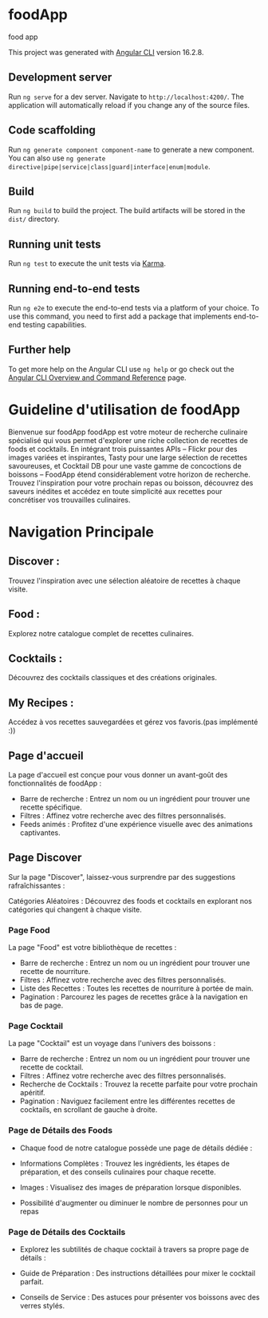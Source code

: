 # foodApp
food app

This project was generated with [Angular CLI](https://github.com/angular/angular-cli) version 16.2.8.

## Development server

Run `ng serve` for a dev server. Navigate to `http://localhost:4200/`. The application will automatically reload if you change any of the source files.

## Code scaffolding

Run `ng generate component component-name` to generate a new component. You can also use `ng generate directive|pipe|service|class|guard|interface|enum|module`.

## Build

Run `ng build` to build the project. The build artifacts will be stored in the `dist/` directory.

## Running unit tests

Run `ng test` to execute the unit tests via [Karma](https://karma-runner.github.io).

## Running end-to-end tests

Run `ng e2e` to execute the end-to-end tests via a platform of your choice. To use this command, you need to first add a package that implements end-to-end testing capabilities.

## Further help

To get more help on the Angular CLI use `ng help` or go check out the [Angular CLI Overview and Command Reference](https://angular.io/cli) page.

# Guideline d'utilisation de foodApp
Bienvenue sur foodApp
foodApp est votre moteur de recherche culinaire spécialisé qui vous permet d'explorer une riche collection de recettes de foods et cocktails. En intégrant trois puissantes APIs – Flickr pour des images variées et inspirantes, Tasty pour une large sélection de recettes savoureuses, et Cocktail DB pour une vaste gamme de concoctions de boissons – FoodApp étend considérablement votre horizon de recherche. Trouvez l'inspiration pour votre prochain repas ou boisson, découvrez des saveurs inédites et accédez en toute simplicité aux recettes pour concrétiser vos trouvailles culinaires.

# Navigation Principale
## Discover : 
Trouvez l'inspiration avec une sélection aléatoire de recettes à chaque visite.
## Food : 
Explorez notre catalogue complet de recettes culinaires.
## Cocktails : 
Découvrez des cocktails classiques et des créations originales.
## My Recipes : 
Accédez à vos recettes sauvegardées et gérez vos favoris.(pas implémenté :))

## Page d'accueil
La page d'accueil est conçue pour vous donner un avant-goût des fonctionnalités de foodApp :

- Barre de recherche : Entrez un nom ou un ingrédient pour trouver une recette spécifique.
- Filtres : Affinez votre recherche avec des filtres personnalisés.
- Feeds animés : Profitez d'une expérience visuelle avec des animations captivantes.
## Page Discover
Sur la page "Discover", laissez-vous surprendre par des suggestions rafraîchissantes :

Catégories Aléatoires : Découvrez des foods et cocktails en explorant nos catégories qui changent à chaque visite.
### Page Food
La page "Food" est votre bibliothèque de recettes :

- Barre de recherche : Entrez un nom ou un ingrédient pour trouver une recette de nourriture.
- Filtres : Affinez votre recherche avec des filtres personnalisés.
- Liste des Recettes : Toutes les recettes de nourriture à portée de main.
- Pagination : Parcourez les pages de recettes grâce à la navigation en bas de page.
### Page Cocktail
La page "Cocktail" est un voyage dans l'univers des boissons :

- Barre de recherche : Entrez un nom ou un ingrédient pour trouver une recette de cocktail.
- Filtres : Affinez votre recherche avec des filtres personnalisés.
- Recherche de Cocktails : Trouvez la recette parfaite pour votre prochain apéritif.
- Pagination : Naviguez facilement entre les différentes recettes de cocktails, en scrollant de gauche à droite.
### Page de Détails des Foods
- Chaque food de notre catalogue possède une page de détails dédiée :

- Informations Complètes : Trouvez les ingrédients, les étapes de préparation, et des conseils culinaires pour chaque recette.
- Images : Visualisez des images de préparation lorsque disponibles.
- Possibilité d'augmenter ou diminuer le nombre de personnes pour un repas
### Page de Détails des Cocktails
- Explorez les subtilités de chaque cocktail à travers sa propre page de détails :

- Guide de Préparation : Des instructions détaillées pour mixer le cocktail parfait.
- Conseils de Service : Des astuces pour présenter vos boissons avec des verres stylés.
